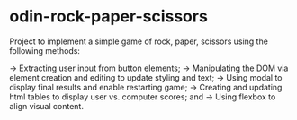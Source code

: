 # odin-rock-paper-scissors

Project to implement a simple game of rock, paper, scissors using the following methods:

-> Extracting user input from button elements;
-> Manipulating the DOM via element creation and editing to update styling and text;
-> Using modal to display final results and enable restarting game;
-> Creating and updating html tables to display user vs. computer scores; and
-> Using flexbox to align visual content.

